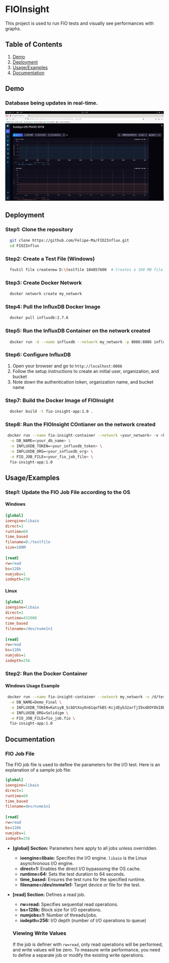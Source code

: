 
# FIOInsight

This project is used to run FIO tests and visually see performances with graphs.




## Table of Contents

1. [Demo](#Demo)
2. [Deployment](#Deployment)
3. [Usage/Examples](#Usage/Examples)
4. [Documentation](#Documentation)


## Demo
### Database being updates in real-time.
![](https://github.com/Felipe-Ma/FIO2Influx/blob/main/media/demo.gif)
## Deployment

### Step1: Clone the repository
```bash
  git clone https://github.com/Felipe-Ma/FIO2Influx.git
  cd FIO2Influx
```

### Step2: Create a Test File (Windows)
```bash
  fsutil file createnew D:\testfile 104857600  # Creates a 100 MB file
```

### Step3: Create Docker Network
```bash
  docker network create my_network
```

### Step4: Pull the InfluxDB Docker Image
```bash
  docker pull influxdb:2.7.6
```

### Step5: Run the InfluxDB Container on the network created
```bash
  docker run -d --name influxdb --network my_network -p 8086:8086 influxdb:2.7.6
```

### Step6: Configure InfluxDB
1. Open your browser and go to `http://localhost:8086`
2. Follow the setup instructions to create an initial user, organization, and bucket
3. Note down the authentication token, organization name, and bucket name

### Step7: Build the Docker Image of FIOInsight
```bash
  docker build -t fio-insight-app:1.0 .
```

### Step8: Run the FIOInsight COntianer on the network created 
```bash
 docker run --name fio-insight-container --network <your_network> -v <host_directory>:/testfile \
  -e DB_NAME=<your_db_name> \
  -e INFLUXDB_TOKEN=<your_influxdb_token> \
  -e INFLUXDB_ORG=<your_influxdb_org> \
  -e FIO_JOB_FILE=<your_fio_job_file> \
  fio-insight-app:1.0
```


## Usage/Examples

### Step1: Update the FIO Job File according to the OS
#### Windows
```ini
[global]
ioengine=libaio
direct=1
runtime=60
time_based
filename=D:/testfile
size=100M

[read]
rw=read
bs=128k
numjobs=1
iodepth=256
```

#### Linux
```ini
[global]
ioengine=libaio
direct=1
runtime=432000
time_based
filename=/dev/nvme1n1

[read]
rw=read
bs=128k
numjobs=1
iodepth=256
```

### Step2: Run the Docker Container

#### Windows Usage Example
```sh
 docker run --name fio-insight-container --network my_network -v /d/testfile:/testfile \
  -e DB_NAME=Demo_Final \
  -e INFLUXDB_TOKEN=KatsyB_5cbDtXoyOn61qoTkBS-KcjdEyb32arfjI9x4DOY8kI8BWX5ex2qwPMDzcHQYu-yRDOFfwdHvzpN_c6w== \
  -e INFLUXDB_ORG=Solidigm \
  -e FIO_JOB_FILE=fio_job.fio \
  fio-insight-app:1.0
```
## Documentation

### FIO Job File
The FIO job file is used to define the parameters for the I/O test. Here is an explanation of a sample job file:

```ini
[global]
ioengine=libaio
direct=1
runtime=60
time_based
filename=dev/nvme1n1

[read]
rw=read
bs=128k
numjobs=1
iodepth=256
```

* **[global] Section:** Parameters here apply to all jobs unless overridden.
    * **ioengine=libaio:** Specifies the I/O engine. `libaio` is the Linux asynchronous I/O engine.
    * **direct=1:** Enables the direct I/O bypassomg the OS cache.
    * **runtime=64:** Sets the test duration to 64 seconds.
    * **time_based:** Ensures the test runs for the specified runtime.
    * **filename=/dev/nvme1n1:** Target device or file for the test.


* **[read] Section:** Defines a read job. 
    * **rw=read:** Specifies sequential read operations.
    * **bs=128k:** Block size for I/O operations.
    * **numjobs=1:** Number of threads/jobs.
    * **iodepth=256:** I/O depth (number of I/O operations to queue)
    
    ### Viewing Write Values
    If the job is definer with `rw=read`, only read operations will be performed, and write values will be zero. To measure write performance, you need to define a separate job or modify the existing write operations.

```ini

```
